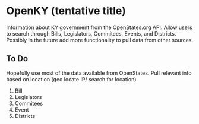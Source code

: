 OpenKY (tentative title)
======

Information about KY government from the OpenStates.org API. Allow users
to search through Bills, Legislators, Commitees, Events, and Districts.
Possibly in the future add more functionality to pull data from other
sources.

To Do
-----
Hopefully use most of the data available from OpenStates.
Pull relevant info based on location (geo locate IP/ search for
location)

1. Bill
2. Legislators
3. Commitees
4. Event
5. Districts

